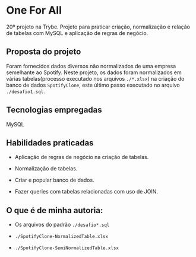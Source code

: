 # One For All 
20º projeto na Trybe. Projeto para praticar criação, normalização e relação de tabelas com MySQL e aplicação de regras de negócio.

## Proposta do projeto

Foram fornecidos dados diversos não normalizados de uma empresa semelhante ao Spotify. Neste projeto, os dados foram normalizados em várias tabelas(processo executado nos arquivos `./*.xlsx`) na criação do banco de dados `SpotifyClone`, este último passo executado no arquivo `./desafio1.sql`.

## Tecnologias empregadas

MySQL

## Habilidades praticadas

  * Aplicação de regras de negócio na criação de tabelas.

  * Normalização de tabelas.

  * Criar e popular banco de dados.  

  * Fazer queries com tabelas relacionadas com uso de JOIN.

## O que é de minha autoria:

* Os arquivos do padrão `./desafio*.sql` 

* `./SpotifyClone-NormalizedTable.xlsx`

* `./SpotifyClone-SemiNormalizedTable.xlsx`

